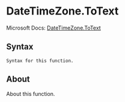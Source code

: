 ---
---

# DateTimeZone.ToText

Microsoft Docs: [DateTimeZone.ToText](https://docs.microsoft.com/en-us/powerquery-m/datetimezone-totext)

## Syntax

```
Syntax for this function.
```

## About

About this function.

